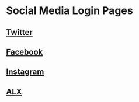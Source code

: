 # Social Media Login Pages

## [Twitter](./twitter)
## [Facebook](./facebook)
## [Instagram](./instagram)
## [ALX](./alx)
